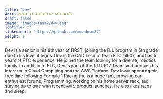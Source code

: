 ```yaml
---
title: "Dev"
date: 2018-11-19T10:47:58+10:00
draft: false
image: "images/team2/dev.jpg"
jobtitle: ""
linkedinurl: "https://github.com/moonbeam87"
weight: 9
---
```


Dev is a senior in his 8th year of FIRST, joining the FLL program in 5th grade due to his love of legos. Dev is the CAD Lead of team FTC 14607, and has 5 years of FTC experience. He joined the team looking for a diverse, robotics family. In addition to FTC, Dev is part of the TJ UROV Team, and pursues his interests in Cloud Computing and the AWS Platform. Dev loves spending his free time following Formula 1 Racing (he is a huge fan), prowling car enthusiast forums, Programming, working on his home server rack, and staying up to date with recent AWS product launches. He also likes tacos and sleep.
